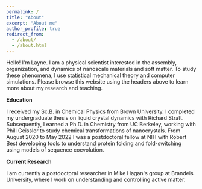 ```yaml
---
permalink: /
title: "About"
excerpt: "About me"
author_profile: true
redirect_from: 
  - /about/
  - /about.html
---
```


Hello! I'm Layne. I am a physical scientist interested in the assembly, organization, and dynamics of nanoscale materials and soft matter. To study these phenomena, I use statistical mechanical theory and computer simulations. Please browse this website using the headers above to learn more about my research and teaching.

**Education**

I received my Sc.B. in Chemical Physics from Brown University. I completed my undergraduate thesis on liquid crystal dynamics with Richard Stratt. Subsequently, I earned a Ph.D. in Chemistry from UC Berkeley, working with Phill Geissler to study chemical transformations of nanocrystals. From August 2020 to May 2022 I was a postdoctoral fellow at NIH with Robert Best developing tools to understand protein folding and fold-switching using models of sequence coevolution.

**Current Research**

I am currently a postdoctoral researcher in Mike Hagan's group at Brandeis University, where I work on understanding and controlling active matter.
